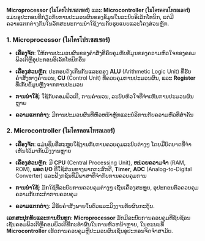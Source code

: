 
**Microprocessor (ไมโครโปรเซสเซอร์)** ແລະ **Microcontroller (ไมโครคอนโทรลเลอร์)** ແມ່ນອຸປະກອນທີ່ກ່ຽວກັບການປະມວນຜົນຂອງຂໍ້ມູນໃນລະບົບອິເລັກໂທນິກ, ແຕ່ມີຄວາมແຕກຕ່າງກັນໃນລັກສະນະການນຳໃຊ້ງານກັບຮູບແບບແລະໂຄງສ່ວນຫຼັກ.

### 1. **Microprocessor (ไมโครโปรเซสเซอร์)**

- **ເຄື່ອງຈັກ**: ໃຫ້ການປະມວນຜົນຂອງຄຳສັ່ງທີ່ຄົບຄຸມກັບຂໍ້ມູນຂອງຄວາມຫົວໃຈຂອງຄອມພິວເຕີຫຼືອຸປະກອນອິເລັກໂທນິກອື່ນ
    
- **ເຄື່ອງສ່ວນຫຼັກ**: ປະກອບດົງເກີນກັນແລະຂອງ **ALU** (Arithmetic Logic Unit) ທີ່ຮັບຄຳສັ່ງທາງຄຳນວນ, **CU** (Control Unit) ທີ່ຄວບຄຸມການປະມວນຜົນ, ແລະ **Register** ທີ່ເກັບຂໍ້ມູນຫຼັງຈາກການປະມວນ
    
- **ການນຳໃຊ້**: ໃຊ້ກັບຄອມພິວເຕີ, ການຄຳນວນ, ລະບົບຫົວໃຈທີ່ຈຳເຫັນການປະມວນຜົນຫຼາຍ
    
- **ຄວາມແຕກຕ່າງ**: ມີການປະມວນຜົນທີ່ຫົວຫນ້າຫຼັກແລະບໍລິການກັບຄວາມຫົວທີ່ສຳຄັນ
    

### 2. **Microcontroller (ไมโครคอนโทรลเลอร์)**

- **ເຄື່ອງຈັກ**: ແມ່ນຊິບທີ່ສະຫຼຸບໃຊ້ງານກັບການຄວບຄຸມລະບົບຕ່າງໆ ໂດຍມີບົດບາດທີ່ຈຳເຫັນໄວ້ມາກັບມິງງານຫຼາຍ
    
- **ເຄື່ອງສ່ວນຫຼັກ**: ມີ **CPU** (Central Processing Unit), **ຫນ່ວຍຄວາມຈຳ** (RAM, ROM), **ພອດ I/O** ທີ່ໃຊ້ສ່ວນທາງພາກກະສົກຕີ, **Timer**, **ADC** (Analog-to-Digital Converter) ແລະຟັງກຊັນທີ່ມີພາສາທີ່ຈຳກັບການຄວບຄຸມການ
    
- **ການນຳໃຊ້**: ມັກໃຊ້ທີ່ລະບົບການຄວບຄຸມຕ່າງໆ ເຊັ່ນເຄື່ອງສະຫຼຸບ, ອຸປະກອນຕົວຄວບຄຸມຄວາມກັບກະກຳການຄວບຄຸມ
    
- **ຄວາມແຕກຕ່າງ**: ມີຮັບຄຳສັ່ງພາຍໃນຕົວແລະມິງງານກັບຜົນກະຕຸ້ນ.
    

**ເລກສະປຸກທັບແລະການບັນທຸກ**: **Microprocessor** ມັກມີລະບົບການຄວບຄຸມທີ່ຊັບຊ້ອນ ເຊັ່ນຄອມພິວເຕີຫຼືຄອມພິວເຕີທີ່ກະທຳຜົນໃນການຫົວຫນ້າຫຼາຍ, ໃນຂະນະທີ່ **Microcontroller** ເຮັດການຄວບຄຸມຫຼືປະມວນຜົນເຊັ່ນອຸປະກອນຈິດຈຳສາມັບ.